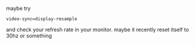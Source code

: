 maybe try

    video-sync=display-resample

and check your refresh rate in your monitor. maybe it recently reset itself to 30hz or something
